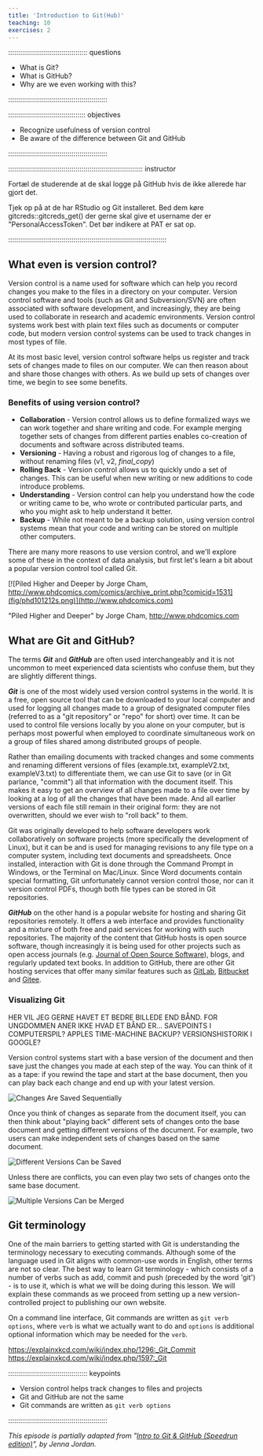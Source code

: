 ```yaml
---
title: 'Introduction to Git(Hub)'
teaching: 10
exercises: 2
---
```



:::::::::::::::::::::::::::::::::::::::: questions

- What is Git?
- What is GitHub?
- Why are we even working with this?

::::::::::::::::::::::::::::::::::::::::::::::::::



::::::::::::::::::::::::::::::::::::::: objectives

- Recognize usefulness of version control
- Be aware of the difference between Git and GitHub

::::::::::::::::::::::::::::::::::::::::::::::::::



:::::::::::::::::::::::::::::::::::::::::::::::::::::::::::::::::::: instructor

Fortæl de studerende at de skal logge på GitHub hvis de ikke allerede har gjort det.

Tjek op på at de har RStudio og Git installeret. Bed dem køre
gitcreds::gitcreds_get()
der gerne skal give et username der er "PersonalAccessToken". Det bør indikere 
at PAT er sat op.

::::::::::::::::::::::::::::::::::::::::::::::::::::::::::::::::::::::::::::::::



## What even is version control?

Version control is a name used for software which can help you record changes 
you make to the files in a directory on your computer. Version control software 
and tools (such as Git and Subversion/SVN) are often associated with software 
development, and increasingly, they are being used to collaborate in research 
and academic environments. Version control systems work best with plain text 
files such as documents or computer code, but modern version control systems 
can be used to track changes in most types of file.

At its most basic level, version control software helps us register and track 
sets of changes made to files on our computer. We can then reason about and 
share those changes with others. As we build up sets of changes over time, 
we begin to see some benefits.

### Benefits of using version control?

- **Collaboration** - Version control allows us to define formalized ways we can work together and share writing and code. For example merging together sets of changes from different parties enables co-creation of documents and software across distributed teams.
- **Versioning** - Having a robust and rigorous log of changes to a file, without renaming files (v1, v2, *final\_copy*)
- **Rolling Back** - Version control allows us to quickly undo a set of changes. This can be useful when new writing or new additions to code introduce problems.
- **Understanding** - Version control can help you understand how the code or writing came to be, who wrote or contributed particular parts, and who you might ask to help understand it better.
- **Backup** - While not meant to be a backup solution, using version control systems mean that your code and writing can be stored on multiple other computers.

There are many more reasons to use version control, and we'll explore some of these in the 
context of data analysis, but first let's learn a bit about a popular version control tool called Git.

[![Piled Higher and Deeper by Jorge Cham, http://www.phdcomics.com/comics/archive_print.php?comicid=1531](fig/phd101212s.png)](http://www.phdcomics.com)

"Piled Higher and Deeper" by Jorge Cham, http://www.phdcomics.com

## What are Git and GitHub?

The terms ***Git*** and ***GitHub*** are often used interchangeably and it is not 
uncommon to meet experienced data scientists who confuse them, but they are 
slightly different things.

***Git*** is one of the most widely used version control systems in the world. 
It is a free, open source tool that can be downloaded to your local computer and 
used for logging all changes made to a group of designated computer files 
(referred to as a "git repository" or "repo" for short) over time. It can be 
used to control file versions locally by you alone on your computer, but is 
perhaps most powerful when employed to coordinate simultaneous work on a group 
of files shared among distributed groups of people.

Rather than emailing documents with tracked changes and some comments and 
renaming different versions of files (example.txt, exampleV2.txt, exampleV3.txt) 
to differentiate them, we can use Git to save (or in Git parlance, "commit") 
all that information with the document itself. This makes it easy to get an 
overview of all changes made to a file over time by looking at a log of all 
the changes that have been made. And all earlier versions of each file still 
remain in their original form: they are not overwritten, should we ever wish 
to "roll back" to them.

Git was originally developed to help software developers work collaboratively 
on software projects (more specifically the development of Linux), but it can 
be and is used for managing revisions to any file type on a computer system, 
including text documents and spreadsheets. Once installed, interaction with Git 
is done through the Command Prompt in Windows, or the Terminal on Mac/Linux. 
Since Word documents contain special formatting, Git unfortunately cannot 
version control those, nor can it version control PDFs, though both file types 
can be stored in Git repositories.

***GitHub*** on the other hand is a popular website for hosting and sharing 
Git repositories remotely. It offers a web interface and provides functionality 
and a mixture of both free and paid services for working with such repositories. 
The majority of the content that GitHub hosts is open source software, though 
increasingly it is being used for other projects such as open access journals 
(e.g. [Journal of Open Source Software](https://joss.theoj.org/)), blogs, 
and regularly updated text books.  In addition to GitHub, there are other Git 
hosting services that offer many similar features such as 
[GitLab](https://about.gitlab.com/), [Bitbucket](https://bitbucket.org/) and [Gitee](https://gitee.com/).

### Visualizing Git

HER VIL JEG GERNE HAVET ET BEDRE BILLEDE END BÅND. FOR UNGDOMMEN ANER IKKE HVAD
ET BÅND ER... SAVEPOINTS I COMPUTERSPIL? APPLES TIME-MACHINE BACKUP?
VERSIONSHISTORIK I GOOGLE?

Version control systems start with a base version of the document and
then save just the changes you made at each step of the way. You can
think of it as a tape: if you rewind the tape and start at the base
document, then you can play back each change and end up with your
latest version.

![Changes Are Saved Sequentially](fig/play-changes.svg)

Once you think of changes as separate from the document itself, you
can then think about "playing back" different sets of changes onto the
base document and getting different versions of the document. For
example, two users can make independent sets of changes based on the
same document.

![Different Versions Can be Saved](fig/versions.svg)

Unless there are conflicts, you can even play two sets of changes onto the same base document.

![Multiple Versions Can be Merged](fig/merge.svg)

## Git terminology 

One of the main barriers to getting started with Git is understanding the 
terminology necessary to executing commands. Although some of the language 
used in Git aligns with common-use words in English, other terms are not so 
clear. The best way to learn Git terminology - which consists of a number of 
verbs such as add, commit and push (preceded by the word 'git') - is to use it, 
which is what we will be doing during this lesson. We will explain these 
commands as we proceed from setting up a new version-controlled project to
publishing our own website.

On a command line interface, Git commands are written as `git verb options`,
where `verb` is what we actually want to do and `options` is additional 
optional information which may be needed for the `verb`.

https://explainxkcd.com/wiki/index.php/1296:_Git_Commit
https://explainxkcd.com/wiki/index.php/1597:_Git



:::::::::::::::::::::::::::::::::::::::: keypoints

- Version control helps track changes to files and projects
- Git and GitHub are not the same
- Git commands are written as `git verb options`

::::::::::::::::::::::::::::::::::::::::::::::::::

*This episode is partially adapted from "[Intro to Git & GitHub (Speedrun edition)](https://jennajordan.me/git-novice-speedrun)", by Jenna Jordan.*
